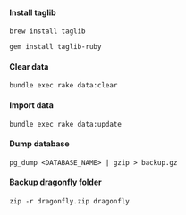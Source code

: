 #### Install taglib
```
brew install taglib
```

```
gem install taglib-ruby
```

#### Clear data
```
bundle exec rake data:clear
```

#### Import data
```
bundle exec rake data:update
```

#### Dump database
```
pg_dump <DATABASE_NAME> | gzip > backup.gz
```

#### Backup dragonfly folder
```
zip -r dragonfly.zip dragonfly
```
